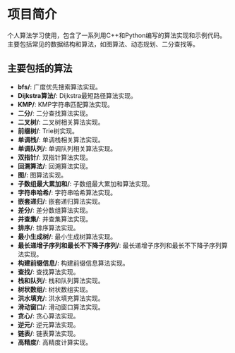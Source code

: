 # 项目简介

个人算法学习使用，包含了一系列用C++和Python编写的算法实现和示例代码。主要包括常见的数据结构和算法，如图算法、动态规划、二分查找等。


## 主要包括的算法

- **bfs/**: 广度优先搜索算法实现。
- **Dijkstra算法/**: Dijkstra最短路径算法实现。
- **KMP/**: KMP字符串匹配算法实现。
- **二分/**: 二分查找算法实现。
- **二叉树/**: 二叉树相关算法实现。
- **前缀树/**: Trie树实现。
- **单调栈/**: 单调栈相关算法实现。
- **单调队列/**: 单调队列相关算法实现。
- **双指针/**: 双指针算法实现。
- **回溯算法/**: 回溯算法实现。
- **图/**: 图算法实现。
- **子数组最大累加和/**: 子数组最大累加和算法实现。
- **字符串哈希/**: 字符串哈希算法实现。
- **嵌套递归/**: 嵌套递归算法实现。
- **差分/**: 差分数组算法实现。
- **并查集/**: 并查集算法实现。
- **排序/**: 排序算法实现。
- **最小生成树/**: 最小生成树算法实现。
- **最长递增子序列和最长不下降子序列/**: 最长递增子序列和最长不下降子序列算法实现。
- **构建前缀信息/**: 构建前缀信息算法实现。
- **查找/**: 查找算法实现。
- **栈和队列/**: 栈和队列算法实现。
- **树状数组/**: 树状数组实现。
- **洪水填充/**: 洪水填充算法实现。
- **滑动窗口/**: 滑动窗口算法实现。
- **贪心/**: 贪心算法实现。
- **逆元/**: 逆元算法实现。
- **链表/**: 链表算法实现。
- **高精度/**: 高精度计算实现。


